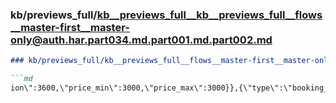 ### kb/previews_full/kb__previews_full__kb__previews_full__flows__master-first__master-only@auth.har.part034.md.part001.md.part002.md

```md
### kb/previews_full/kb__previews_full__flows__master-first__master-only@auth.har.part034.md.part001.md (part 002)

```md
ion\":3600,\"price_min\":3000,\"price_max\":3000}},{\"type\":\"booking_search_result_service
```

```

```
